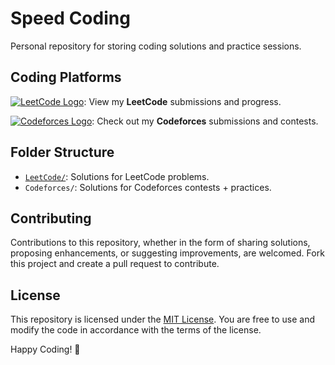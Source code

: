# Speed Coding
Personal repository for storing coding solutions and practice sessions.


## Coding Platforms

[![LeetCode Logo](https://leetcode.com/favicon.ico)](https://leetcode.com/atesamabdullah8/): View my **LeetCode** submissions and progress.

[![Codeforces Logo](https://sta.codeforces.com/s/98849/favicon-32x32.png)](https://codeforces.com/profile/atesam): Check out my **Codeforces** submissions and contests.


## Folder Structure

- [`LeetCode/`](./Leetcode): Solutions for LeetCode problems.
- `Codeforces/`: Solutions for Codeforces contests + practices.


## Contributing

Contributions to this repository, whether in the form of sharing solutions, proposing enhancements, or suggesting improvements, are welcomed. Fork this project and create a pull request to contribute.

## License

This repository is licensed under the [MIT License](LICENSE). You are free to use and modify the code in accordance with the terms of the license.

Happy Coding! 🌟
